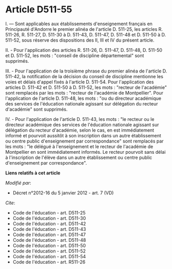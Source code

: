 # Article D511-55

I. ― Sont applicables aux établissements d'enseignement français en Principauté d'Andorre le premier alinéa de l'article D.
511-25, les articles R. 511-26, R. 511-27, D. 511-30 à D. 511-43, D. 511-47, D. 511-48 et D. 511-50 à D. 511-52, sous réserve
des dispositions des II, III et IV du présent article. 

II. - Pour l'application des articles R. 511-26, D. 511-47, D. 511-48, D. 511-50 et D. 511-52, les mots : "conseil de
discipline départemental" sont supprimés. 

III. - Pour l'application de la troisième phrase du premier alinéa de l'article D. 511-42, la notification de la décision du
conseil de discipline mentionne les voies et délais d'appel fixés à l'article D. 511-54. Pour l'application des articles D.
511-42 et D. 511-50 à D. 511-52, les mots : "recteur de l'académie" sont remplacés par les mots : "recteur de l'académie de
Montpellier". Pour l'application de l'article D. 511-48, les mots : "ou du directeur académique des services de l'éducation
nationale agissant sur délégation du recteur d'académie" sont supprimés. 

IV. - Pour l'application de l'article D. 511-43, les mots : "le recteur ou               le directeur académique des services
de l'éducation nationale agissant sur délégation du recteur d'académie, selon le cas, en est immédiatement informé et
pourvoit aussitôt à son inscription dans un autre établissement ou centre public d'enseignement par correspondance" sont
remplacés par les mots : "le délégué à l'enseignement et le recteur de l'académie de Montpellier en sont immédiatement
informés. Le recteur pourvoit sans délai à l'inscription de l'élève dans un autre établissement ou centre public
d'enseignement par correspondance".

**Liens relatifs à cet article**

_Modifié par_:

  - Décret n°2012-16 du 5 janvier 2012 - art. 7 (VD)

_Cite_:

  - Code de l'éducation - art. D511-25
  - Code de l'éducation - art. D511-30
  - Code de l'éducation - art. D511-42
  - Code de l'éducation - art. D511-43
  - Code de l'éducation - art. D511-47
  - Code de l'éducation - art. D511-48
  - Code de l'éducation - art. D511-50
  - Code de l'éducation - art. D511-52
  - Code de l'éducation - art. D511-54
  - Code de l'éducation - art. R511-26
